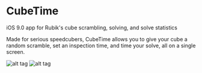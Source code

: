 # CubeTime
iOS 9.0 app for Rubik's cube scrambling, solving, and solve statistics

Made for serious speedcubers, CubeTime allows you to give your cube a random scramble, set an inspection time, and time your solve, all on a single screen.

![alt tag](http://www.bibekg.com/storage/ctss1.jpg)
![alt tag](http://www.bibekg.com/storage/ctss2.jpg)
